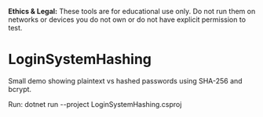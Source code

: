 **Ethics & Legal:** These tools are for educational use only. Do not run them on networks or devices you do not own or do not have explicit permission to test.

# LoginSystemHashing
Small demo showing plaintext vs hashed passwords using SHA-256 and bcrypt.

Run:
dotnet run --project LoginSystemHashing.csproj
